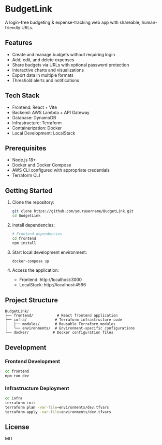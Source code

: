 # BudgetLink

A login-free budgeting & expense-tracking web app with shareable, human-friendly URLs.

## Features

- Create and manage budgets without requiring login
- Add, edit, and delete expenses
- Share budgets via URLs with optional password protection
- Interactive charts and visualizations
- Export data in multiple formats
- Threshold alerts and notifications

## Tech Stack

- Frontend: React + Vite
- Backend: AWS Lambda + API Gateway
- Database: DynamoDB
- Infrastructure: Terraform
- Containerization: Docker
- Local Development: LocalStack

## Prerequisites

- Node.js 18+
- Docker and Docker Compose
- AWS CLI configured with appropriate credentials
- Terraform CLI

## Getting Started

1. Clone the repository:
   ```bash
   git clone https://github.com/yourusername/BudgetLink.git
   cd BudgetLink
   ```

2. Install dependencies:
   ```bash
   # Frontend dependencies
   cd frontend
   npm install
   ```

3. Start local development environment:
   ```bash
   docker-compose up
   ```

4. Access the application:
   - Frontend: http://localhost:3000
   - LocalStack: http://localhost:4566

## Project Structure

```
BudgetLink/
├── frontend/           # React frontend application
├── infra/             # Terraform infrastructure code
│   ├── modules/       # Reusable Terraform modules
│   └── environments/  # Environment-specific configurations
└── docker/           # Docker configuration files
```

## Development

### Frontend Development

```bash
cd frontend
npm run dev
```

### Infrastructure Deployment

```bash
cd infra
terraform init
terraform plan -var-file=environments/dev.tfvars
terraform apply -var-file=environments/dev.tfvars
```

## License

MIT 